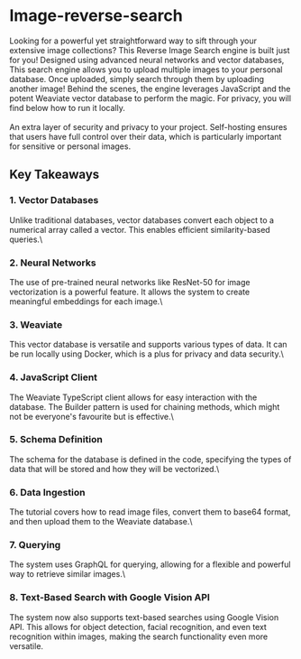 # Image-reverse-search
Looking for a powerful yet straightforward way to sift through your extensive image collections? This Reverse Image Search engine is built just for you! Designed using advanced neural networks and vector databases, This search engine allows you to upload multiple images to your personal database. Once uploaded, simply search through them by uploading another image! Behind the scenes, the engine leverages JavaScript and the potent Weaviate vector database to perform the magic. For privacy, you will find below how to run it locally.\
\
An extra layer of security and privacy to your project. Self-hosting ensures that users have full control over their data, which is particularly important for sensitive or personal images. 

## Key Takeaways

### 1. Vector Databases
Unlike traditional databases, vector databases convert each object to a numerical array called a vector. This enables efficient similarity-based queries.\

### 2. Neural Networks
The use of pre-trained neural networks like ResNet-50 for image vectorization is a powerful feature. It allows the system to create meaningful embeddings for each image.\

### 3. Weaviate
This vector database is versatile and supports various types of data. It can be run locally using Docker, which is a plus for privacy and data security.\

### 4. JavaScript Client
The Weaviate TypeScript client allows for easy interaction with the database. The Builder pattern is used for chaining methods, which might not be everyone's favourite but is effective.\

### 5. Schema Definition
The schema for the database is defined in the code, specifying the types of data that will be stored and how they will be vectorized.\

### 6. Data Ingestion
The tutorial covers how to read image files, convert them to base64 format, and then upload them to the Weaviate database.\

### 7. Querying
The system uses GraphQL for querying, allowing for a flexible and powerful way to retrieve similar images.\

### 8. Text-Based Search with Google Vision API
The system now also supports text-based searches using Google Vision API. This allows for object detection, facial recognition, and even text recognition within images, making the search functionality even more versatile.

